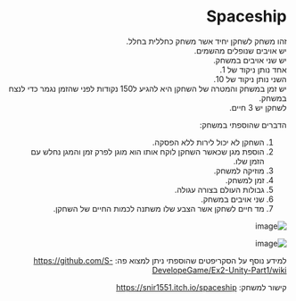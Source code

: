 <div lang="he" dir="rtl">

  
  # Spaceship

זהו משחק לשחקן יחיד אשר משחק כחללית בחלל.\
יש אויבים שנופלים מהשמים.\
יש שני אויבים במשחק.\
אחד נותן ניקוד של 1.\
השני נותן ניקוד של 10.\
יש זמן במשחק והמטרה של השחקן היא להגיע ל150 נקודות לפני שהזמן נגמר כדי לנצח במשחק.\
לשחקן יש 3 חיים.

הדברים שהוספתי במשחק:
1) השחקן לא יכול לירות ללא הפסקה.
2) הוספת מגן שכאשר השחקן לוקח אותו הוא מוגן לפרק זמן והמגן נחלש עם הזמן שלו.
3) מוזיקה למשחק.
4) זמן למשחק.
5) גבולות העולם בצורה עגולה.
6) שני אויבים במשחק.
7) מד חיים לשחקן אשר הצבע שלו משתנה לכמות החיים של השחקן.
  
![image](https://user-images.githubusercontent.com/58264273/141031749-490583f4-ddd3-44b9-89ab-6fe735fdbe11.png)

![image](https://user-images.githubusercontent.com/58264273/141032696-bda2b24c-1d71-474b-9f45-887cc9fb20ff.png)



למידע נוסף על הסקריפטים שהוספתי ניתן למצוא פה: https://github.com/S-DevelopeGame/Ex2-Unity-Part1/wiki

קישור למשחק: https://snir1551.itch.io/spaceship 

</div>
